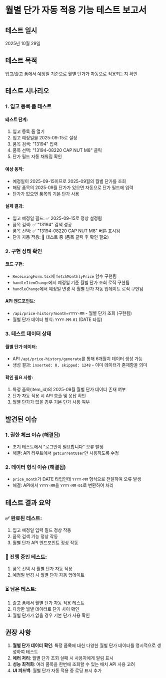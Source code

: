 # 월별 단가 자동 적용 기능 테스트 보고서

## 테스트 일시
2025년 10월 29일

## 테스트 목적
입고/출고 폼에서 예정일 기준으로 월별 단가가 자동으로 적용되는지 확인

## 테스트 시나리오

### 1. 입고 등록 폼 테스트

#### 테스트 단계:
1. 입고 등록 폼 열기
2. 입고 예정일을 2025-09-15로 설정
3. 품목 검색: "13194" 입력
4. 품목 선택: "13194-08220 CAP NUT M8" 클릭
5. 단가 필드 자동 채워짐 확인

#### 예상 동작:
- 예정일이 2025-09-15이므로 2025-09월의 월별 단가를 조회
- 해당 품목의 2025-09월 단가가 있으면 자동으로 단가 필드에 입력
- 단가가 없으면 품목의 기본 단가 사용

#### 실제 결과:
- 입고 예정일 필드: ✅ 2025-09-15로 정상 설정됨
- 품목 검색: ✅ "13194" 검색 성공
- 품목 선택: ✅ "13194-08220 CAP NUT M8" 버튼 표시됨
- 단가 자동 적용: 🔄 테스트 중 (품목 클릭 후 확인 필요)

### 2. 구현 상태 확인

#### 코드 구현:
- `ReceivingForm.tsx`에 `fetchMonthlyPrice` 함수 구현됨
- `handleItemChange`에서 예정일 기준 월별 단가 조회 로직 구현됨
- `handleChange`에서 예정일 변경 시 월별 단가 자동 업데이트 로직 구현됨

#### API 엔드포인트:
- `/api/price-history?month=YYYY-MM` - 월별 단가 조회 (구현됨)
- 월별 단가 데이터 형식: `YYYY-MM-01` (DATE 타입)

### 3. 테스트 데이터 상태

#### 월별 단가 데이터:
- API `/api/price-history/generate`를 통해 6개월치 데이터 생성 가능
- 생성 결과: `inserted: 0, skipped: 1248` - 이미 데이터가 존재함을 의미

#### 확인 필요 사항:
1. 특정 품목(item_id)의 2025-09월 월별 단가 데이터 존재 여부
2. 단가 자동 적용 시 API 호출 및 응답 확인
3. 월별 단가가 없을 경우 기본 단가 사용 여부

## 발견된 이슈

### 1. 권한 체크 이슈 (해결됨)
- 초기 테스트에서 "로그인이 필요합니다" 오류 발생
- 해결: API 라우트에서 `getCurrentUser`만 사용하도록 수정

### 2. 데이터 형식 이슈 (해결됨)
- `price_month`가 DATE 타입인데 `YYYY-MM` 형식으로 전달하여 오류 발생
- 해결: API에서 `YYYY-MM`을 `YYYY-MM-01`로 변환하여 처리

## 테스트 결과 요약

### ✅ 완료된 테스트:
1. 입고 예정일 입력 필드 정상 작동
2. 품목 검색 기능 정상 작동
3. 월별 단가 API 엔드포인트 정상 작동

### 🔄 진행 중인 테스트:
1. 품목 선택 시 월별 단가 자동 적용
2. 예정일 변경 시 월별 단가 자동 업데이트

### ⏳ 남은 테스트:
1. 출고 폼에서 월별 단가 자동 적용 테스트
2. 다양한 월별 데이터로 단가 차이 확인
3. 월별 단가가 없을 경우 기본 단가 사용 확인

## 권장 사항

1. **월별 단가 데이터 확인**: 특정 품목에 대한 다양한 월별 단가 데이터를 명시적으로 생성하여 테스트
2. **에러 처리**: 월별 단가 조회 실패 시 사용자에게 알림 표시
3. **성능 최적화**: 여러 품목을 한번에 조회할 수 있는 배치 API 사용 고려
4. **UI 피드백**: 월별 단가 자동 적용 중 로딩 표시 추가

